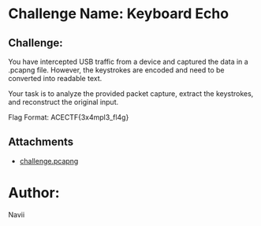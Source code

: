 # Challenge Name: Keyboard Echo

## Challenge:
You have intercepted USB traffic from a device and captured the data in a .pcapng file. However, the keystrokes are encoded and need to be converted into readable text.

Your task is to analyze the provided packet capture, extract the keystrokes, and reconstruct the original input.

Flag Format: ACECTF{3x4mpl3_fl4g}

## Attachments

- [challenge.pcapng](challenge-files/challenge.pcapng)

# Author:
Navii